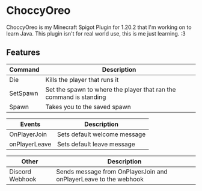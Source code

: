 # ChoccyOreo

ChoccyOreo is my Minecraft Spigot Plugin for 1.20.2 that I'm working on to learn Java. This plugin isn't for real world use, this is me just learning. :3


## Features

| Command | Description |
| ------ | ------ |
| Die | Kills the player that runs it |
| SetSpawn | Set the spawn to where the player that ran the command is standing |
| Spawn | Takes you to the saved spawn |

| Events | Description |
| ------ | ------ |
| OnPlayerJoin | Sets default welcome message |
| onPlayerLeave | Sets default leave message |

| Other | Description |
| ------ | ------ |
| Discord Webhook | Sends message from OnPlayerJoin and onPlayerLeave to the webhook |
